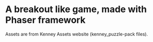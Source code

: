 # A breakout like game, made with Phaser framework

Assets are from Kenney Assets website (kenney_puzzle-pack files).
